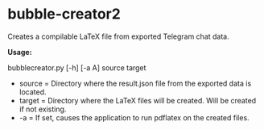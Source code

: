 # bubble-creator2
Creates a compilable LaTeX file from exported Telegram chat data.

**Usage:** 

bubblecreator.py [-h] [-a A] source target

* source = Directory where the result.json file from the exported data is located.
* target = Directory where the LaTeX files will be created. Will be created if not existing.
* -a = If set, causes the application to run pdflatex on the created files.